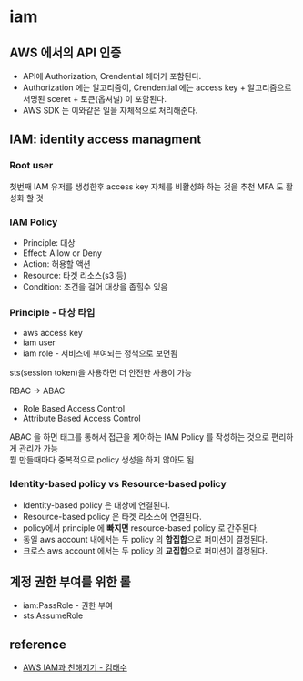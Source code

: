 # iam

## AWS 에서의 API 인증
- API에 Authorization, Crendential 헤더가 포함된다.
- Authorization 에는 알고리즘이, Crendential 에는 access key + 알고리즘으로 서명된 sceret + 토큰(옵셔널) 이 포함된다.
- AWS SDK 는 이와같은 일을 자체적으로 처리해준다.

## IAM: identity access managment
### Root user
첫번째 IAM 유저를 생성한후 access key 자체를 비활성화 하는 것을 추천
MFA 도 활성화 할 것

### IAM Policy
- Principle: 대상
- Effect: Allow or Deny
- Action: 허용할 액션
- Resource: 타겟 리소스(s3 등)
- Condition: 조건을 걸어 대상을 좁힐수 있음

### Principle - 대상 타입
- aws access key
- iam user
- iam role - 서비스에 부여되는 정책으로 보면됨

sts(session token)을 사용하면 더 안전한 사용이 가능

RBAC -> ABAC

- Role Based Access Control
- Attribute Based Access Control

ABAC 을 하면 태그를 통해서 접근을 제어하는 IAM Policy 를 작성하는 것으로 편리하게 관리가 가능  
뭘 만들때마다 중복적으로 policy 생성을 하지 않아도 됨

### Identity-based policy vs Resource-based policy
- Identity-based policy 은 대상에 연결된다.
- Resource-based policy 은 타겟 리소스에 연결된다.
- policy에서 principle 에 **빠지면** resource-based policy 로 간주된다.
- 동일 aws account 내에서는 두 policy 의 **합집합**으로 퍼미션이 결정된다.
- 크로스 aws account 에서는 두 policy 의 **교집합**으로 퍼미션이 결정된다.

## 계정 권한 부여를 위한 롤
- iam:PassRole - 권한 부여
- sts:AssumeRole

## reference
- [AWS IAM과 친해지기 - 김태수](https://www.youtube.com/watch?v=c70glL9Znzs)
